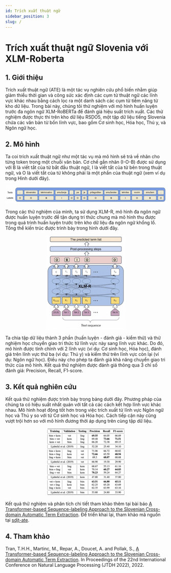 ```yaml
---
id: Trích xuất thuật ngữ
sidebar_position: 3
slug: /
---
```


# Trích xuất thuật ngữ Slovenia với XLM-Roberta

## 1. Giới thiệu

Trích xuất thuật ngữ (ATE) là một tác vụ nghiên cứu phổ biến nhằm giúp giảm thiểu thời gian và công sức xác định các cụm từ thuật ngữ các lĩnh vực khác nhau bằng cách lọc ra một danh sách các cụm từ tiềm năng từ kho dữ liệu. Trong bài này, chúng tôi thử nghiệm với mô hình huấn luyện trước đa ngôn ngữ XLM-RoBERTa để đánh giá hiệu suất trích xuất. Các thử nghiệm được thực thi trên kho dữ liệu RSDO5, một tập dữ liệu tiếng Slovenia chứa các văn bản từ bốn lĩnh vực, bao gồm Cơ sinh học, Hóa học, Thú y, và Ngôn ngữ học.

## 2. Mô hình

Ta coi trích xuất thuật ngữ như một tác vụ mà mô hình sẽ trả về nhãn cho từng token trong một chuỗi văn bản. Cơ chế gắn nhãn (I-O-B) được sử dụng với B là viết tắt của từ bắt đầu thuật ngữ, I là viết tắt của từ bên trong thuật ngữ, và O là viết tắt của từ không phải là một phần của thuật ngữ (xem ví dụ trong Hình dưới đây).

![Cơ chế nhãn I-O-B](./imgs/xlmr_ex.png)

Trong các thử nghiệm của mình, ta sử dụng XLM-R, mô hình đa ngôn ngữ được huấn luyện trước để tận dụng tri ​​thức chung mà mô hình thu được trong quá trình huấn luyện trước trên kho dữ liệu đa ngôn ngữ khổng lồ. Tổng thể kiến trúc được trình bày trong hình dưới đây.

<center> <img src="./imgs/xlmr_arch.png" width="250"/></center>

Ta chia tập dữ liệu thành 3 phần (huấn luyện - đánh giá - kiểm thử) và thử nghiệm học chuyển giao tri ​​thức từ lĩnh vực này sang lĩnh vực khác. Do đó, mô hình được tỉnh chỉnh với 2 lĩnh vực (ví dụ: Cơ sinh học, Hóa học), đánh giá trên lĩnh vực thứ ba (ví dụ: Thú y) và kiểm thử trên lĩnh vực còn lại (ví dụ: Ngôn ngữ học). Điều này cho phép ta đánh giá khả năng chuyển giao tri ​​thức của mô hình. Kết quả thử nghiệm được đánh giá thông qua 3 chỉ số đánh giá: Precision, Recall, F1-score.

## 3. Kết quả nghiên cứu

Kết quả thử nghiệm được trình bày trong bảng dưới đây. Phương pháp của chúng ta có hiệu suất nhất quán với tất cả các cách kết hợp lĩnh vực khác nhau. Mô hình hoạt động tốt hơn trong việc trích xuất từ lĩnh vực Ngôn ngữ học và Thú y so với từ Cơ sinh học và Hóa học. Cách tiếp cận này cũng vượt trội hơn so với mô hình đương thời áp dụng trên cùng tập dữ liệu.

<center> <img src="./imgs/xlmr_res.png" width="250"/></center>

Kết quả thử nghiệm và phân tích chi tiết tham khảo thêm tại bài báo [A Transformer-based Sequence-labeling Approach to the Slovenian Cross-domain Automatic Term Extraction](https://nl.ijs.si/jtdh22/pdf/JTDH2022_Tran-et-al_A-Transformer-based-Sequence-labeling-Approach-to-the-Slovenian-Cross-domain-Automatic-Term-Extraction.pdf). Để triển khai lại, tham khảo mã nguồn tại [sdjt-ate](https://github.com/honghanhh/sdjt-ate).

## 4. Tham khảo

Tran, T.H.H., Martinc, M., Repar, A., Doucet, A. and Pollak, S., [A Transformer-based Sequence-labeling Approach to the Slovenian Cross-domain Automatic Term Extraction](https://nl.ijs.si/jtdh22/pdf/JTDH2022_Tran-et-al_A-Transformer-based-Sequence-labeling-Approach-to-the-Slovenian-Cross-domain-Automatic-Term-Extraction.pdf). In Proceedings of the 22nd International Conference on Natural Language Processing (JTDH 2022), 2022.
